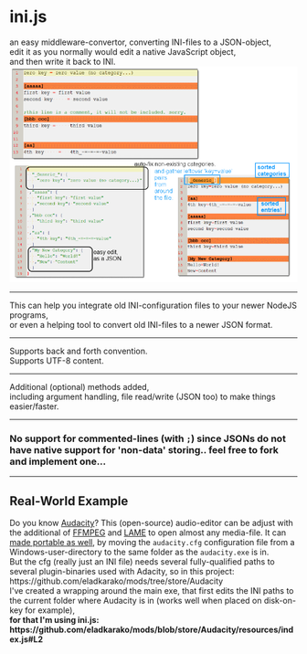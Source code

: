 <h1>ini.js</h1>
an easy middleware-convertor, converting INI-files to a JSON-object, <br/>
edit it as you normally would edit a native JavaScript object, <br/>
and then write it back to INI. <br/>
<img src="resources/example1.png" /> <br/>
<hr/>
This can help you integrate old INI-configuration files to your newer NodeJS programs, <br/>
or even a helping tool to convert old INI-files to a newer JSON format. <br/>
<hr/>
Supports back and forth convention. <br/>
Supports UTF-8 content. <br/>
<hr/>
Additional (optional) methods added, <br/>
including argument handling, file read/write (JSON too) to make things easier/faster.
<hr/>
<h3>No support for commented-lines (with <code>;</code>) since JSONs do not have native support for 'non-data' storing.. feel free to fork and implement one...</h3>

<hr/>
<h2>Real-World Example</h2>
Do you know <a href="https://www.audacityteam.org/">Audacity</a>? This (open-source) audio-editor can be adjust with the additional of <a href="https://en.wikipedia.org/wiki/FFmpeg">FFMPEG</a> and <a href="https://en.wikipedia.org/wiki/LAME">LAME</a> to open almost any media-file. It can <a href="https://manual.audacityteam.org/man/portable_audacity.html">made portable as well</a>, by moving the <code>audacity.cfg</code> configuration file from a Windows-user-directory to the same folder as the <code>audacity.exe</code> is in. <br/>
But the cfg (really just an INI file) needs several fully-qualified paths to several plugin-binaries used with Adacity, so in this project: https://github.com/eladkarako/mods/tree/store/Audacity <br/>
I've created a wrapping around the main exe, that first edits the INI paths to the current folder where Audacity is in (works well when placed on disk-on-key for example), <br/>
<strong>for that I'm using ini.js: https://github.com/eladkarako/mods/blob/store/Audacity/resources/index.js#L2 </strong> <br/>
